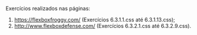 Exercícios realizados nas páginas:
1. https://flexboxfroggy.com/ (Exercícios 6.3.1.1.css até 6.3.1.13.css);
2. http://www.flexboxdefense.com/ (Exercícios 6.3.2.1.css até 6.3.2.9.css).